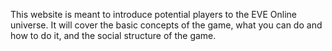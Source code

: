 This website is meant to introduce potential players to the EVE Online universe. It will cover the basic concepts of the game, what you can do and how to do it, and the social structure of the game.

